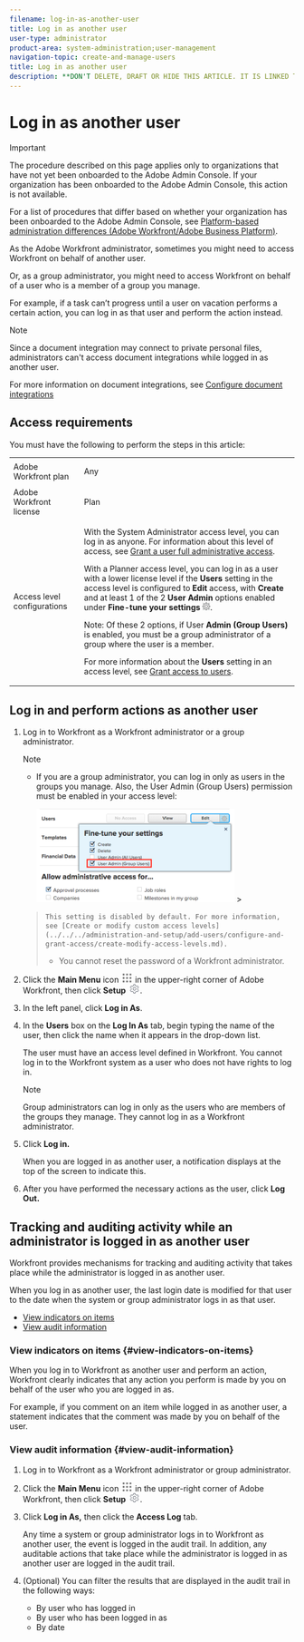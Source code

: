 ```yaml
---
filename: log-in-as-another-user
title: Log in as another user
user-type: administrator
product-area: system-administration;user-management
navigation-topic: create-and-manage-users
title: Log in as another user
description: **DON'T DELETE, DRAFT OR HIDE THIS ARTICLE. IT IS LINKED TO THE PRODUCT, THROUGH THE CONTEXT SENSITIVE HELP LINKS. **
---
```


# Log in as another user

<!--
<p style="color: #ff1493;" data-mc-conditions="QuicksilverOrClassic.Draft mode">**DON'T DELETE, DRAFT OR HIDE THIS ARTICLE. IT IS LINKED TO THE PRODUCT, THROUGH THE CONTEXT SENSITIVE HELP LINKS. **</p>
-->

<!--
<p style="color: #ff1493;" data-mc-conditions="QuicksilverOrClassic.Draft mode">Linked to other articles: Creating and Managing Groups, etc</p>
-->

>[!IMPORTANT]
>
>The procedure described on this page applies only to organizations that have not yet been onboarded to the Adobe Admin Console. If your organization has been onboarded to the Adobe Admin Console, this action is not available.
>
>For a list of procedures that differ based on whether your organization has been onboarded to the Adobe Admin Console, see [Platform-based administration differences (Adobe Workfront/Adobe Business Platform)](../../../administration-and-setup/get-started-wf-administration/actions-in-admin-console.md).

As the Adobe Workfront administrator, sometimes you might need to access Workfront on behalf of another user.

Or, as a group administrator, you might need to access Workfront on behalf of a user who is a member of a group you manage.

For example, if a task can’t progress until a user on vacation performs a certain action, you can log in as that user and perform the action instead.

<!--
<note type="note">
Some users, such as executives, need to be able to control which administrators can log in to their accounts, and for how long. Working with your organization, Workfront configures settings that allow this control for these users. When a Workfront administrator or group administrator (associated with one of the user’s groups) tries to log in as one of these users, an on-screen message prompts the administrator to contact the user for access. From the user profile area, the user can then grant access to the administrator and specify an expiration time for it. For more information on how the user does this, see
<a href="../../../workfront-basics/manage-your-account-and-profile/configuring-your-user-profile/configure-my-settings.md#access" class="MCXref xref">Access</a> in
<a href="../../../workfront-basics/manage-your-account-and-profile/configuring-your-user-profile/configure-my-settings.md" class="MCXref xref">Configure My Settings</a>.
<span class="PinkDraftNote">[Add a note about this being only for the Enterprise package if they decide to do it that way]</span>
</note>
-->

>[!NOTE]
>
>Since a document integration may connect to private personal files, administrators can't access document integrations while logged in as another user.
>
>For more information on document integrations, see [Configure document integrations](../../../administration-and-setup/configure-integrations/configure-document-integrations.md)

## Access requirements

You must have the following to perform the steps in this article:

<table cellspacing="0"> 
 <col> 
 <col> 
 <tbody> 
  <tr> 
   <td role="rowheader">Adobe Workfront plan</td> 
   <td> <p>Any</p> </td> 
  </tr> 
  <tr> 
   <td role="rowheader">Adobe Workfront license</td> 
   <td> <p>Plan </p> </td> 
  </tr> 
  <tr> 
   <td role="rowheader">Access level configurations</td> 
   <td> <p>With the System Administrator access level, you can log in as anyone. For information about this level of access, see <a href="../../../administration-and-setup/add-users/configure-and-grant-access/grant-a-user-full-administrative-access.md" class="MCXref xref">Grant a user full administrative access</a>. </p> <p>With a Planner access level, you can log in as a user with a lower license level if the <b>Users</b> setting in the access level is configured to <b>Edit</b> access, with <b>Create</b> and at least 1 of the 2 <b>User Admin</b> options enabled under <b>Fine-tune your settings</b> <img src="assets/gear-icon-in-access-levels.png">. </p> <p>Note: Of these 2 options, if User <b>Admin (Group Users)</b> is enabled, you must be a group administrator of a group where the user is a member.</p> <p>For more information about the <b>Users</b> setting in an access level, see <a href="../../../administration-and-setup/add-users/configure-and-grant-access/grant-access-other-users.md" class="MCXref xref">Grant access to users</a>.</p> </td> 
  </tr> 
 </tbody> 
</table>

## Log in and perform actions as another user

1. Log in to Workfront as a Workfront administrator or a group administrator.

   >[!NOTE]
   >
   >
   >   
   >   
   >   * If you are a group administrator, you can log in only as users in the groups you manage. Also, the User Admin (Group Users) permission must be enabled in your access level:
   >   
   >   
   >     ![](assets/group-admin-user-350x165.png)   >   
   >   

   >   
   >   
   >     This setting is disabled by default. For more information, see [Create or modify custom access levels](../../../administration-and-setup/add-users/configure-and-grant-access/create-modify-access-levels.md).
   >   
   >   * You cannot reset the password of a Workfront administrator.  

   >   
   >

1. Click the **Main Menu** icon ![](assets/main-menu-icon.png) in the upper-right corner of Adobe Workfront, then click **Setup** ![](assets/gear-icon-settings.png).  

1. In the left panel, click **Log in As**.  

1. In the **Users** box on the **Log In As** tab, begin typing the name of the user, then click the name when it appears in the drop-down list.

   The user must have an access level defined in Workfront. You cannot log in to the Workfront system as a user who does not have rights to log in.

   >[!NOTE]
   >
   >Group administrators can log in only as the users who are members of the groups they manage. They cannot log in as a Workfront administrator.

1. Click **Log in.**

   <!--
   <p style="color: #ff1493;" data-mc-conditions="QuicksilverOrClassic.Draft mode">Might come in a future story:</p>
   -->

   <!--
   <p style="color: #ff1493;" data-mc-conditions="QuicksilverOrClassic.Draft mode">click an Access period and then click Request to ask the user for access to log as him or her for the specified period of time. Continue these steps after the user grants access. Specify somewhere here that this is only for the Enterprise package if they decide on that</p>
   -->

   <!--
   <p data-mc-conditions="QuicksilverOrClassic.Draft mode">Or </p>
   -->

   <!--
   <p data-mc-conditions="QuicksilverOrClassic.Draft mode">If a prompt appears indicating that the user has restricted access to their account, contact the user to request access.<br></p>
   -->

   <!--
   <p data-mc-conditions="QuicksilverOrClassic.Draft mode">The user can then can grant you "Log in as" access in their user profile. They can also specify an expiration date and time for the access period. </p>
   -->

   <!--
   <div class="preview" data-mc-conditions="QuicksilverOrClassic.Draft mode">
   This triggers an email to let you know that you have access to log in as the user, depending on how your event notifications are enabled. For more information, see <a href="../../../workfront-basics/using-notifications/event-notifications.md" class="MCXref xref">Event notifications</a>.
   </div>
   -->

   When you are logged in as another user, a notification displays at the top of the screen to indicate this.

1. After you have performed the necessary actions as the user, click **Log Out.**

## Tracking and auditing activity while an administrator is logged in as another user

Workfront provides mechanisms for tracking and auditing activity that takes place while the administrator is logged in as another user.

When you log in as another user, the last login date is modified for that user to the date when the system or group administrator logs in as that user.

* [View indicators on items](#view-indicators-on-items) 
* [View audit information](#view-audit-information)

### View indicators on items {#view-indicators-on-items}

When you log in to Workfront as another user and perform an action, Workfront clearly indicates that any action you perform is made by you on behalf of the user who you are logged in as.

For example, if you comment on an item while logged in as another user, a statement indicates that the comment was made by you on behalf of the user.

### View audit information {#view-audit-information}

1. Log in to Workfront as a Workfront administrator or group administrator.
1. Click the **Main Menu** icon ![](assets/main-menu-icon.png) in the upper-right corner of Adobe Workfront, then click **Setup** ![](assets/gear-icon-settings.png).

1. Click **Log in As,** then click the **Access Log** tab.

   Any time a system or group administrator logs in to Workfront as another user, the event is logged in the audit trail. In addition, any auditable actions that take place while the administrator is logged in as another user are logged in the audit trail.

1. (Optional) You can filter the results that are displayed in the audit trail in the following ways:

   * By user who has logged in
   * By user who has been logged in as
   * By date

